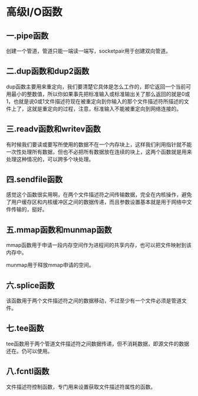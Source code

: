 # 高级I/O函数

## 一.pipe函数

创建一个管道，管道只能一端读一端写，socketpair用于创建双向管道。

## 二.dup函数和dup2函数

dup函数主要用来重定向，我们要清楚它具体是怎么工作的，即它返回一个当前可用最小的整数值，所以你如果事先把标准输入或标准输出关了那么返回的就是0或1，也就是说0或1文件描述符现在被重定向到你输入的那个文件描述符所描述的文件上了，这就是重定向的过程，注意，标准输入不能被重定向到网络连接的。

## 三.readv函数和writev函数

有时候我们要读或要写所使用的数据不在一个内存块上，这样我们利用指针就不能一次性处理所有数据，但也不必把所有数据放在连续的块上，这两个函数就是用来处理这种情况的，可以跨多个块处理。

## 四.sendfile函数

感觉这个函数很实用啊，在两个文件描述符之间传输数据，完全在内核操作，避免了用户缓存区和内核缓冲区之间的数据传递，而且参数设置基本就是用于网络中文件传输的，挺好。

## 五.mmap函数和munmap函数

mmap函数用于申请一段内存空间作为进程间的共享内存，也可以把文件映射到该内存中。

munmap用于释放mmap申请的空间。

## 六.splice函数

该函数用于两个文件描述符之间的数据移动，不过至少有一个文件必须是管道文件。

## 七.tee函数

tee函数用于两个管道文件描述符之间数据传递，但不消耗数据，即源文件的数据还在。仍可以使用。

## 八.fcntl函数

文件描述符控制函数，专门用来设置获取文件描述符属性的函数。